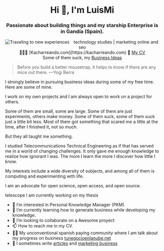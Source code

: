 <h1 align="center">Hi 👋, I'm LuisMi</h1>
<h3 align="center">Passionate about building things and my starship Enterprise is in Gandía (Spain).
</h3>
<p align='center'><img src="https://user-images.githubusercontent.com/2465189/132078229-ea0a5f22-1a3c-4a15-884d-42d4d5c7df56.jpg"
     alt="Traveling to new experiences"
     style="float: left; margin-right: 10px;" /></p>

<p align='center'>technology studies | marketing online and seo <br>👨🏻‍💻 [Kacharreando.com](https://kacharreando.com) 📜 <a href="https://luismidelgado.notion.site/Hi-I-m-LuisMi-00464c3720e34b3cb2217c3aad34bf74">My CV<a><br>Some of them suck, my <a href="https://luismidelgado.notion.site/Business-ideas-0a9cd573bec141abaf1551bb5f3a7d27">Business Ideas</a></p>

> Before you build a better mousetrap, it helps to know if there are any mice out there. —Yogi Berra

I strongly believe in pursuing business ideas during some of my free time. Here are some of mine.
     
I work on my own projects and I am always open to work on a project for others.

Some of them are small, some are large.
Some of them are just experiments, others make money.
Some of them suck, some of them suck just a little bit less.
Most of them got something that scared me a little at the time, after I finished it, not so much.

But they all taught me something.
     
I studied Telecommunications Technical Engineering as if that has served me in a world of changing challenges. It only gave me enough knowledge to realize how ignorant I was. The more I learn the more I discover how little I know.

My interests include a wide diversity of subjects, and among all of them is computing and experimenting with life.

I am an advocate for open science, open access, and open source.

telescope I am currently working on my thesis
     
- 👀 I’m interested in Personal Knowledge Manager (PKM)
- 🌱 I’m currently learning how to generate business while developing my knowledge.
- 💞️ I’m looking to collaborate on a Awesome proyect
- 📫 How to reach me in my CV.
- 👨‍💻 My unconventional spanish paying community where I am talk about my progress on business [tunegocioenlanube.net](https://tunegocioenlanube.net)
- 📝 I sometimes write [articles](https://kacharreando.com) and [marketing business](https://tunegocioenlanube.net/)

<!---
luismidelgado/luismidelgado is a ✨ special ✨ repository because its `README.md` (this file) appears on your GitHub profile.
You can click the Preview link to take a look at your changes.
<img src="https://user-images.githubusercontent.com/2465189/132078229-ea0a5f22-1a3c-4a15-884d-42d4d5c7df56.jpg"
     alt="Markdown Monster icon"
     style="float: left; margin-right: 10px;" />
--->
